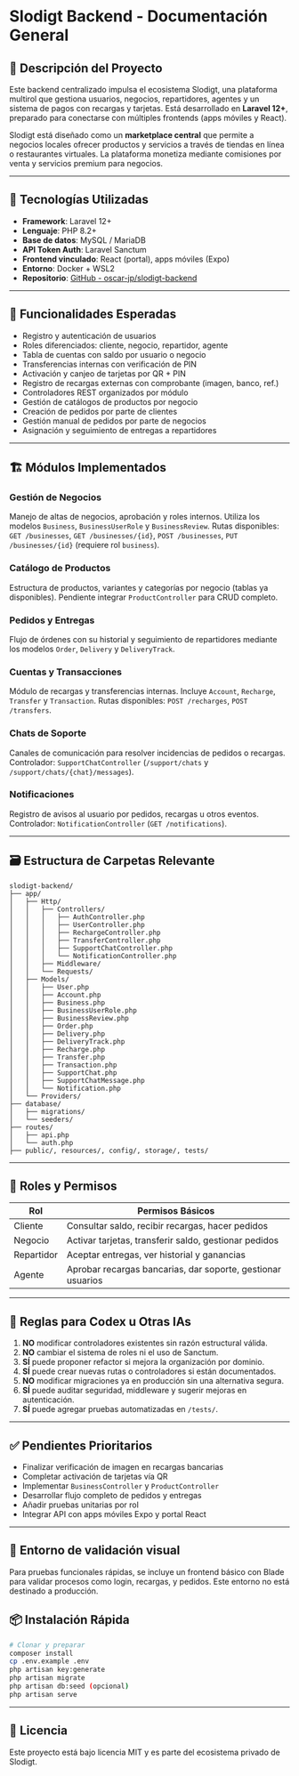 # Slodigt Backend - Documentación General

## 📌 Descripción del Proyecto

Este backend centralizado impulsa el ecosistema Slodigt, una plataforma multirol que gestiona usuarios, negocios, repartidores, agentes y un sistema de pagos con recargas y tarjetas. Está desarrollado en **Laravel 12+**, preparado para conectarse con múltiples frontends (apps móviles y React).

Slodigt está diseñado como un **marketplace central** que permite a negocios locales ofrecer productos y servicios a través de tiendas en línea o restaurantes virtuales. La plataforma monetiza mediante comisiones por venta y servicios premium para negocios.

---

## 🧰 Tecnologías Utilizadas

* **Framework**: Laravel 12+
* **Lenguaje**: PHP 8.2+
* **Base de datos**: MySQL / MariaDB
* **API Token Auth**: Laravel Sanctum
* **Frontend vinculado**: React (portal), apps móviles (Expo)
* **Entorno**: Docker + WSL2
* **Repositorio**: [GitHub - oscar-jp/slodigt-backend](https://github.com/oscar-jp/slodigt-backend)

---

## 🧩 Funcionalidades Esperadas

* Registro y autenticación de usuarios
* Roles diferenciados: cliente, negocio, repartidor, agente
* Tabla de cuentas con saldo por usuario o negocio
* Transferencias internas con verificación de PIN
* Activación y canjeo de tarjetas por QR + PIN
* Registro de recargas externas con comprobante (imagen, banco, ref.)
* Controladores REST organizados por módulo
* Gestión de catálogos de productos por negocio
* Creación de pedidos por parte de clientes
* Gestión manual de pedidos por parte de negocios
* Asignación y seguimiento de entregas a repartidores

---

## 🏗️ Módulos Implementados

### Gestión de Negocios
Manejo de altas de negocios, aprobación y roles internos. Utiliza los modelos
`Business`, `BusinessUserRole` y `BusinessReview`.
Rutas disponibles:
`GET /businesses`, `GET /businesses/{id}`,
`POST /businesses`, `PUT /businesses/{id}` (requiere rol `business`).

### Catálogo de Productos
Estructura de productos, variantes y categorías por negocio (tablas ya
disponibles). Pendiente integrar `ProductController` para CRUD completo.

### Pedidos y Entregas
Flujo de órdenes con su historial y seguimiento de repartidores mediante los
modelos `Order`, `Delivery` y `DeliveryTrack`.

### Cuentas y Transacciones
Módulo de recargas y transferencias internas. Incluye `Account`, `Recharge`,
`Transfer` y `Transaction`. Rutas disponibles:
`POST /recharges`, `POST /transfers`.

### Chats de Soporte
Canales de comunicación para resolver incidencias de pedidos o recargas.
Controlador: `SupportChatController` (`/support/chats` y `/support/chats/{chat}/messages`).

### Notificaciones
Registro de avisos al usuario por pedidos, recargas u otros eventos.
Controlador: `NotificationController` (`GET /notifications`).

---

## 🗃️ Estructura de Carpetas Relevante

```
slodigt-backend/
├── app/
│   ├── Http/
│   │   ├── Controllers/
│   │   │   ├── AuthController.php
│   │   │   ├── UserController.php
│   │   │   ├── RechargeController.php
│   │   │   ├── TransferController.php
│   │   │   ├── SupportChatController.php
│   │   │   └── NotificationController.php
│   │   ├── Middleware/
│   │   └── Requests/
│   ├── Models/
│   │   ├── User.php
│   │   ├── Account.php
│   │   ├── Business.php
│   │   ├── BusinessUserRole.php
│   │   ├── BusinessReview.php
│   │   ├── Order.php
│   │   ├── Delivery.php
│   │   ├── DeliveryTrack.php
│   │   ├── Recharge.php
│   │   ├── Transfer.php
│   │   ├── Transaction.php
│   │   ├── SupportChat.php
│   │   ├── SupportChatMessage.php
│   │   └── Notification.php
│   └── Providers/
├── database/
│   ├── migrations/
│   └── seeders/
├── routes/
│   ├── api.php
│   └── auth.php
├── public/, resources/, config/, storage/, tests/
```

---

## 🔐 Roles y Permisos

| Rol        | Permisos Básicos                                            |
| ---------- | ----------------------------------------------------------- |
| Cliente    | Consultar saldo, recibir recargas, hacer pedidos            |
| Negocio    | Activar tarjetas, transferir saldo, gestionar pedidos       |
| Repartidor | Aceptar entregas, ver historial y ganancias                 |
| Agente     | Aprobar recargas bancarias, dar soporte, gestionar usuarios |

---

## 🧪 Reglas para Codex u Otras IAs

1. **NO** modificar controladores existentes sin razón estructural válida.
2. **NO** cambiar el sistema de roles ni el uso de Sanctum.
3. **SÍ** puede proponer refactor si mejora la organización por dominio.
4. **SÍ** puede crear nuevas rutas o controladores si están documentados.
5. **NO** modificar migraciones ya en producción sin una alternativa segura.
6. **SÍ** puede auditar seguridad, middleware y sugerir mejoras en autenticación.
7. **SÍ** puede agregar pruebas automatizadas en `/tests/`.

---

## ✅ Pendientes Prioritarios

* Finalizar verificación de imagen en recargas bancarias
* Completar activación de tarjetas vía QR
* Implementar `BusinessController` y `ProductController`
* Desarrollar flujo completo de pedidos y entregas
* Añadir pruebas unitarias por rol
* Integrar API con apps móviles Expo y portal React

---
## 🧪 Entorno de validación visual
Para pruebas funcionales rápidas, se incluye un frontend básico con Blade para validar procesos como login, recargas, y pedidos. Este entorno no está destinado a producción.


## 📦 Instalación Rápida

```bash
# Clonar y preparar
composer install
cp .env.example .env
php artisan key:generate
php artisan migrate
php artisan db:seed (opcional)
php artisan serve
```

---

## 📄 Licencia

Este proyecto está bajo licencia MIT y es parte del ecosistema privado de Slodigt.

